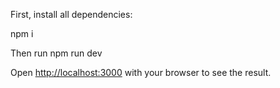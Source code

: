 First, install all dependencies:

npm i

Then run npm run dev

Open [http://localhost:3000](http://localhost:3000) with your browser to see the result.
